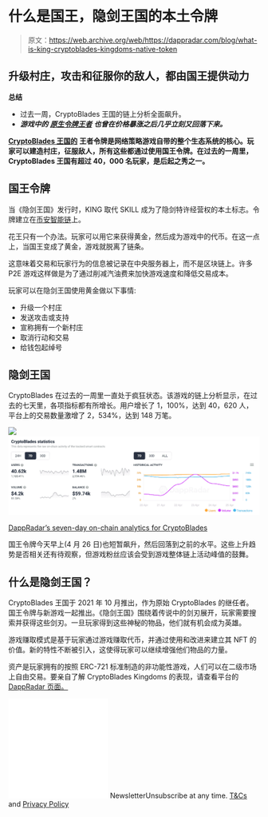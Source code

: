 # 什么是国王，隐剑王国的本土令牌

> 原文：<https://web.archive.org/web/https://dappradar.com/blog/what-is-king-cryptoblades-kingdoms-native-token>

## 升级村庄，攻击和征服你的敌人，都由国王提供动力

**总结**

*   过去一周，CryptoBlades 王国的链上分析全面飙升。
*   ***游戏中的*** [***原生令牌王者***](https://web.archive.org/web/20220927100909/https://dappradar.com/hub/token/bsc/KING?from=0x0cCD575bf9378c06f6DCa82f8122F570769F00C2) ***也曾在价格暴涨之后几乎立刻又回落下来。***

[**CryptoBlades 王国的**](https://web.archive.org/web/20220927100909/https://dappradar.com/multichain/games/cryptoblades) **王者令牌是网络策略游戏自带的整个生态系统的核心。玩家可以建造村庄，征服敌人，所有这些都通过使用国王令牌。在过去的一周里，CryptoBlades 王国有超过 40，000 名玩家，是后起之秀之一。**

## 国王令牌

当《隐剑王国》发行时，KING 取代 SKILL 成为了隐剑特许经营权的本土标志。令牌建立在[币安智能链](https://web.archive.org/web/20220927100909/https://dappradar.com/rankings/protocol/binance-smart-chain)上。

花王只有一个办法。玩家可以用它来获得黄金，然后成为游戏中的代币。在这一点上，当国王变成了黄金，游戏就脱离了链条。

这意味着交易和玩家行为的信息被记录在中央服务器上，而不是区块链上。许多 P2E 游戏这样做是为了通过削减汽油费来加快游戏速度和降低交易成本。

玩家可以在隐剑王国使用黄金做以下事情:

*   升级一个村庄
*   发送攻击或支持
*   宣称拥有一个新村庄
*   取消行动和交易
*   给钱包起绰号

## 隐剑王国

CryptoBlades 在过去的一周里一直处于疯狂状态。该游戏的链上分析显示，在过去的七天里，各项指标都有所增长。用户增长了 1，100%，达到 40，620 人，平台上的交易数量激增了 2，534%，达到 148 万笔。

![](img/e1b74a66f7cc345549e207fc5d6f121b.png)![](img/06c241f3ccf2fe8585155f6fe2787460.png)

[DappRadar’s seven-day on-chain analytics for CryptoBlades](https://web.archive.org/web/20220927100909/https://dappradar.com/multichain/games/cryptoblades)

国王令牌今天早上(4 月 26 日)也短暂飙升，然后回落到之前的水平。这些上升趋势是否相关还有待观察，但游戏粉丝应该会受到游戏整体链上活动峰值的鼓舞。

## 什么是隐剑王国？

CryptoBlades 王国于 2021 年 10 月推出，作为原始 CryptoBlades 的继任者。国王令牌与新游戏一起推出。《隐剑王国》围绕着传说中的剑刃展开，玩家需要搜索并获得这些剑刃。一旦玩家得到这些神秘的物品，他们就有机会成为英雄。

游戏赚取模式是基于玩家通过游戏赚取代币，并通过使用和改进来建立其 NFT 的价值。新的特性不断被引入，这使得玩家可以继续增强他们物品的力量。

资产是玩家拥有的按照 ERC-721 标准制造的非功能性游戏，人们可以在二级市场上自由交易。要亲自了解 CryptoBlades Kingdoms 的表现，请查看平台的 [DappRadar 页面。](https://web.archive.org/web/20220927100909/https://dappradar.com/multichain/games/cryptoblades)

![](img/6d5a4a2d609c56e1a5771717e54ba759.png) NewsletterUnsubscribe at any time. [T&Cs](https://web.archive.org/web/20220927100909/https://dappradar.com/terms) and [Privacy Policy](https://web.archive.org/web/20220927100909/https://dappradar.com/privacy-policy)